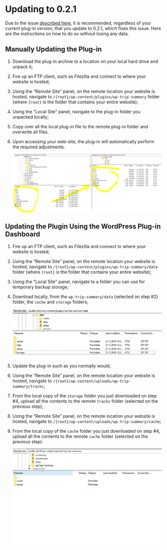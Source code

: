 
# Updating to 0.2.1

Due to the issue [described here](https://github.com/alexboia/WP-Trip-Summary/issues/29), it is recommended, regardless of your current plug-in version, that you update to 0.2.1, which fixes this issue. Here are the instructions on how to do so without losing any data.

## Manually Updating the Plug-in

1. Download the plug-in archive to a location on your local hard drive and unpack it;
2. Fire up an FTP client, such as Filezilla and connect to where your website is hosted;
3. Using the “Remote Site” panel, on the remote location your website is hosted, navigate to `/{root}/wp-content/plugins/wp-trip-summary` folder (where `{root}` is the folder that contains your entire website);
4. Using the “Local Site” panel, navigate to the plug-in folder you unpacked locally;
5. Copy over all the local plug-in file to the remote plug-in folder and overwrite all files.
6. Upon accessing your web-site, the plug-in will automatically perform the required adjustments.

    ![Manual Upload Plug-in Files](/screenshots/Capture_ManualUpload_Detailed.png?raw=true)

## Updating the Plugin Using the WordPress Plug-in Dashboard

1. Fire up an FTP client, such as Filezilla and connect to where your website is hosted;
2. Using the “Remote Site” panel, on the remote location your website is hosted, navigate to `/{root}/wp-content/plugins/wp-trip-summary/data` folder (where `{root}` is the folder that contains your entire website);
3. Using the “Local Site” panel, navigate to a folder you can use for temporary backup storage;
4. Download locally, from the `wp-trip-summary/data` (selected on step #2) folder, the `cache` and `storage` folders;

    ![Legacy Plug-In Data Files](/screenshots/Capture_LegacyFolders.png?raw=true)

5. Update the plug-in such as you normally would;
6. Using the “Remote Site” panel, on the remote location your website is hosted, navigate to `/{root}/wp-content/uploads/wp-trip-summary/tracks`;
7. From the local copy of the `storage` folder you just downloaded on step #4, upload all the contents to the remote `tracks` folder (selected on the previous step);
8. Using the “Remote Site” panel, on the remote location your website is hosted, navigate to `/{root}/wp-content/uploads/wp-trip-summary/cache`;
9. From the local copy of the `cache` folder you just downloaded on step #4, upload all the contents to the remote `cache` folder (selected on the previous step).

    ![New Plug-In Data Files](/screenshots/Capture_NewFolders.png?raw=true)
